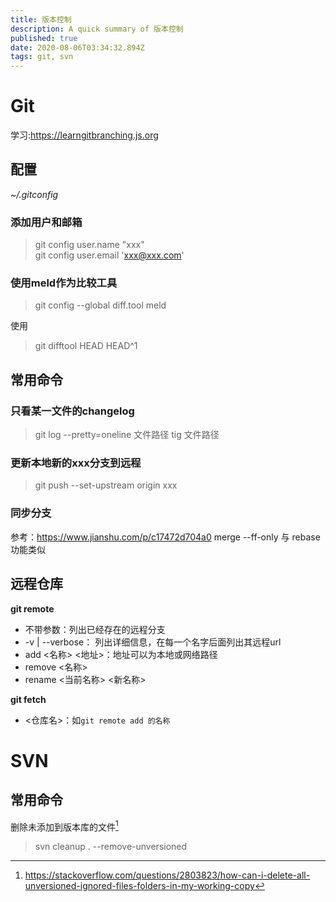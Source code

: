 ```yaml
---
title: 版本控制
description: A quick summary of 版本控制
published: true
date: 2020-08-06T03:34:32.894Z
tags: git, svn
---
```


# Git
学习:https://learngitbranching.js.org
## 配置
*~/.gitconfig*
### 添加用户和邮箱
>git config user.name "xxx"  
git config user.email 'xxx@xxx.com'  
### 使用meld作为比较工具
>git config --global  diff.tool  meld

使用
>git difftool HEAD HEAD^1

## 常用命令
### 只看某一文件的changelog
>git log --pretty=oneline 文件路径
>tig 文件路径

### 更新本地新的xxx分支到远程
> git push --set-upstream origin xxx

### 同步分支
参考：https://www.jianshu.com/p/c17472d704a0
merge --ff-only 与 rebase 功能类似

## 远程仓库
**git remote**

- 不带参数：列出已经存在的远程分支
- -v | --verbose： 列出详细信息，在每一个名字后面列出其远程url
- add <名称> <地址>：地址可以为本地或网络路径
- remove <名称>
- rename <当前名称> <新名称>

**git fetch**

- <仓库名>：如`git remote add 的名称`


# SVN
## 常用命令

删除未添加到版本库的文件[^svnRemove]
>svn cleanup . --remove-unversioned

[^svnRemove]:https://stackoverflow.com/questions/2803823/how-can-i-delete-all-unversioned-ignored-files-folders-in-my-working-copy